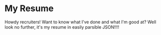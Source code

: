 My Resume
======

Howdy recruiters!  Want to know what I've done and what I'm good at?  Well look no further, it's my resume in easily parsible JSON!!!!
